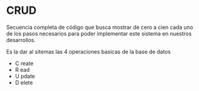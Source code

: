 # CRUD
Secuencia completa de código que busca mostrar de cero a cien cada uno de los pasos necesarios para poder implementar este sistema en nuestros desarrollos.

Es la dar al sitemas las 4 operaciones basicas de la base de datos

* C reate
* R ead
* U pdate
* D elete

